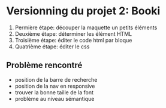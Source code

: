 # Versionning du projet 2: Booki

1. Permière étape: découper la maquette un petits éléments
2. Deuxième étape: déterminer les élément HTML
3. Troisième étape: éditer le code html par bloque
4. Quatrième étape: éditer le css

## Problème rencontré

- position de la barre de recherche
- position de la nav en responsive
- trouver la bonne taille de la font
- problème au niveau sémantique
